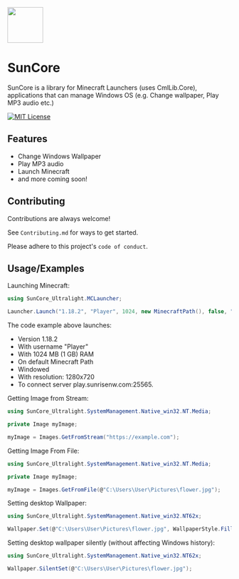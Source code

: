 <img src="https://sunrisenw.s3.amazonaws.com/Images/512x512.png" width=80px height=80px></img> 
# SunCore

SunCore is a library for Minecraft Launchers (uses CmlLib.Core), applications that can manage Windows OS (e.g. Change wallpaper, Play MP3 audio etc.)

[![MIT License](https://img.shields.io/badge/License-MIT-green.svg)](https://choosealicense.com/licenses/mit/)


## Features

- Change Windows Wallpaper
- Play MP3 audio
- Launch Minecraft
- and more coming soon!

    
## Contributing

Contributions are always welcome!

See `Contributing.md` for ways to get started.

Please adhere to this project's `code of conduct`.


## Usage/Examples

Launching Minecraft:
```csharp
using SunCore_Ultralight.MCLauncher;

Launcher.Launch("1.18.2", "Player", 1024, new MinecraftPath(), false, "GameLauncherName", 1280, 720, "play.sunrisenw.com", 25565);

```

The code example above launches:

- Version 1.18.2
- With username "Player"
- With 1024 MB (1 GB) RAM
- On default Minecraft Path
- Windowed
- With resolution: 1280x720
- To connect server play.sunrisenw.com:25565.

Getting Image from Stream:
```csharp
using SunCore_Ultralight.SystemManagement.Native_win32.NT.Media;

private Image myImage;

myImage = Images.GetFromStream("https://example.com");
```

Getting Image From File:
```csharp
using SunCore_Ultralight.SystemManagement.Native_win32.NT.Media;

private Image myImage;

myImage = Images.GetFromFile(@"C:\Users\User\Pictures\flower.jpg");
```
Setting desktop Wallpaper:
```csharp
using SunCore_Ultralight.SystemManagement.Native_win32.NT62x;

Wallpaper.Set(@"C:\Users\User\Pictures\flower.jpg", WallpaperStyle.Fill);
```
Setting desktop wallpaper silently (without affecting Windows history):
```csharp
using SunCore_Ultralight.SystemManagement.Native_win32.NT62x;

Wallpaper.SilentSet(@"C:\Users\User\Pictures\flower.jpg");
```
